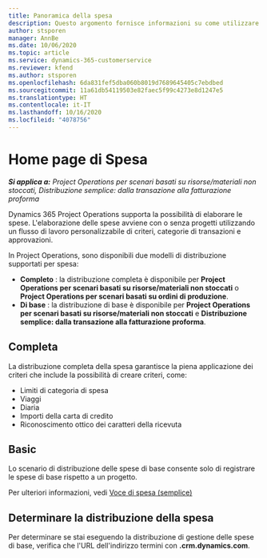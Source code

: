 ```yaml
---
title: Panoramica della spesa
description: Questo argomento fornisce informazioni su come utilizzare la funzionalità Spesa in Project Operations.
author: stsporen
manager: AnnBe
ms.date: 10/06/2020
ms.topic: article
ms.service: dynamics-365-customerservice
ms.reviewer: kfend
ms.author: stsporen
ms.openlocfilehash: 6da831fef5dba060b8019d7689645405c7ebdbed
ms.sourcegitcommit: 11a61db54119503e82faec5f99c4273e8d1247e5
ms.translationtype: HT
ms.contentlocale: it-IT
ms.lasthandoff: 10/16/2020
ms.locfileid: "4078756"
---
```

# <a name="expense-home-page"></a>Home page di Spesa

_**Si applica a:** Project Operations per scenari basati su risorse/materiali non stoccati, Distribuzione semplice: dalla transazione alla fatturazione proforma_


Dynamics 365 Project Operations supporta la possibilità di elaborare le spese. L'elaborazione delle spese avviene con o senza progetti utilizzando un flusso di lavoro personalizzabile di criteri, categorie di transazioni e approvazioni.

In Project Operations, sono disponibili due modelli di distribuzione supportati per spesa: 

- **Completo** : la distribuzione completa è disponibile per **Project Operations per scenari basati su risorse/materiali non stoccati** o **Project Operations per scenari basati su ordini di produzione**.
- **Di base** : la distribuzione di base è disponibile per **Project Operations per scenari basati su risorse/materiali non stoccati** e **Distribuzione semplice: dalla transazione alla fatturazione proforma**.

## <a name="full"></a>Completa 
La distribuzione completa della spesa garantisce la piena applicazione dei criteri che include la possibilità di creare criteri, come:

  - Limiti di categoria di spesa
  - Viaggi
  - Diaria
  - Importi della carta di credito
  - Riconoscimento ottico dei caratteri della ricevuta

## <a name="basic"></a>Basic 
Lo scenario di distribuzione delle spese di base consente solo di registrare le spese di base rispetto a un progetto. 

Per ulteriori informazioni, vedi [Voce di spesa (semplice)](basic-expense.md)

## <a name="determine-your-expense-deployment"></a>Determinare la distribuzione della spesa
Per determinare se stai eseguendo la distribuzione di gestione delle spese di base, verifica che l'URL dell'indirizzo termini con **.crm.dynamics.com**. 
